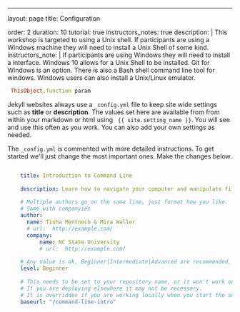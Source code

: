 ---
layout: page
title: Configuration

order: 2
duration: 10
tutorial: true
instructors_notes: true
description: |
  This workshop is targeted to using a Unix shell. If participants are using a Windows machine they will need to install a Unix Shell of some kind.
instructors_note: |
  If participants are using Windows they will need to install a interface. Windows 10 allows for a Unix Shell to be installed. Git for Windows is an option. There is also a Bash shell command line tool for windows. Windows users can also install a Unix/Linux emulator. 


```ruby
 ThisObject.function param
```

Jekyll websites always use a `_config.yml` file to keep site wide settings such 
as **title** or **description**. The values set here are available from
from within your markdown or html using ` {{ site.setting_name }}`. You
will see and use this often as you work. You can also add your own
settings as needed.

The `_config.yml` is commented with more detailed instructions. To get started
we'll just change the most important ones. Make the changes below.

```yml

    title: Introduction to Command Line
    
    description: Learn how to navigate your computer and manipulate files using the command line interface. 
    
    # Multiple authors go on the same line, just format how you like.
    # Same with companyies
    author:
      name: Tisha Mentnech & Mira Waller
      # url:  http://example.com/
      company:
          name: NC State University
          # url:  http://example.com/
    
    # Any value is ok, Beginner|Intermediate|Advanced are recommended, required 
    level: Beginner
    
    # This needs to be set to your repository name, or it won't work on GitHub.
    # If you are deploying elsewhere it may not be necessary.
    # It is overridden if you are working locally when you start the server
    baseurl: "/command-line-intro"
```
    












